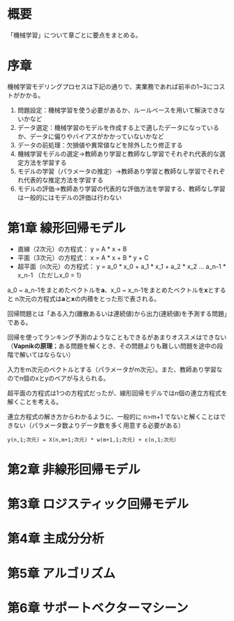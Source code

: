 # 概要
「機械学習」について章ごとに要点をまとめる。

# 序章
機械学習モデリングプロセスは下記の通りで、実業務であれば前半の1~3にコストがかかる。
1. 問題設定：機械学習を使う必要があるか、ルールベースを用いて解決できないかなど
2. データ選定：機械学習のモデルを作成する上で適したデータになっているか、データに偏りやバイアスがかかっていないかなど
3. データの前処理：欠損値や異常値などを除外したり修正する
4. 機械学習モデルの選定→教師あり学習と教師なし学習でそれぞれ代表的な選定方法を学習する
5. モデルの学習（パラメータの推定）→教師あり学習と教師なし学習でそれぞれ代表的な推定方法を学習する
6. モデルの評価→教師あり学習の代表的な評価方法を学習する、教師なし学習は一般的にはモデルの評価は行わない

# 第1章 線形回帰モデル
* 直線（2次元）の方程式： y = A * x + B
* 平面（3次元）の方程式： x = A * x + B * y + C
* 超平面（n次元）の方程式： y = a_0 * x_0 + a_1 * x_1 + a_2 * x_2 ... a_n-1 * x_n-1  （ただしx_0 = 1）

a_0 ~ a_n-1をまとめたベクトルを**a**、x_0 ~ x_n-1をまとめたベクトルを**x**とすると
n次元の方程式は**a**と**x**の内積をとった形で表される。

回帰問題とは「ある入力(離散あるいは連続値)から出力(連続値)を予測する問題」である。

回帰を使ってランキング予測のようなこともできるがあまりオススメはできない（**Vapnikの原理**；ある問題を解くとき、その問題よりも難しい問題を途中の段階で解いてはならない）

入力をm次元のベクトルとする（パラメータがm次元）。また、教師あり学習なのでn個のxとyのペアが与えられる。

超平面の方程式は1つの方程式だったが、線形回帰モデルではn個の連立方程式を解くことを考える。

連立方程式の解き方からわかるように、一般的に n>m+1 でないと解くことはできない（パラメータ数よりデータ数を多く用意する必要がある）
```
y(n,1;次元) = X(n,m+1;次元) * w(m+1,1;次元) + ε(n,1;次元）
```

# 第2章 非線形回帰モデル
# 第3章 ロジスティック回帰モデル
# 第4章 主成分分析
# 第5章 アルゴリズム
# 第6章 サポートベクターマシーン
